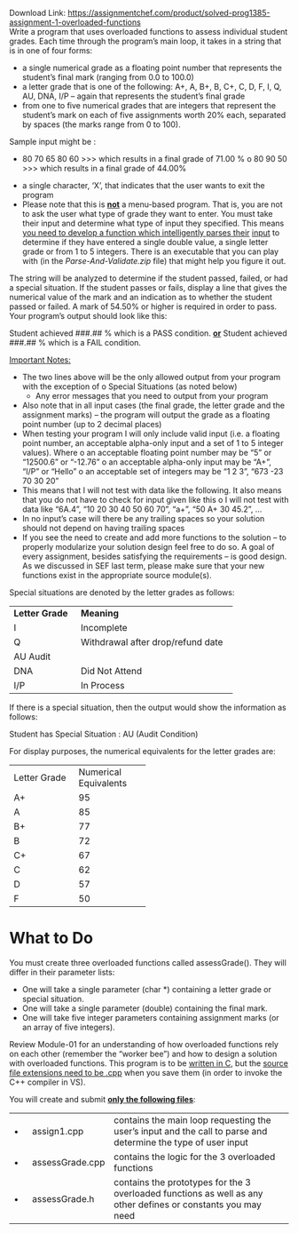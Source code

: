 Download Link: https://assignmentchef.com/product/solved-prog1385-assignment-1-overloaded-functions
<br>
Write a program that uses overloaded functions to assess individual student grades. Each time through the program’s main loop, it takes in a string that is in one of four forms:

<ul>

 <li>a single numerical grade as a floating point number that represents the student’s final mark (ranging from 0.0 to 100.0)</li>

 <li>a letter grade that is one of the following: A+, A, B+, B, C+, C, D, F, I, Q, AU, DNA, I/P – again that represents the student’s final grade</li>

 <li>from one to five numerical grades that are integers that represent the student’s mark on each of five assignments worth 20% each, separated by spaces (the marks range from 0 to 100).</li>

</ul>

Sample input might be :

<ul>

 <li>80 70 65 80 60 &gt;&gt;&gt; which results in a final grade of 71.00 %  o 80 90 50                 &gt;&gt;&gt; which results in a final grade of 44.00%</li>

</ul>

<ul>

 <li>a single character, ‘X’, that indicates that the user wants to exit the program</li>

 <li>Please note that this is <strong><u>not</u></strong> a menu-based program. That is, you are not to ask the user what type of grade they want to enter.  You must take their input and determine what type of input they specified.  This means <u>you need to develop a function which intelligently parses their</u> <u>input</u> to determine if they have entered a single double value, a single letter grade or from 1 to 5 integers.  There is an executable that you can play with (in the <em>Parse-And-Validate.zip</em> file) that might help you figure it out.</li>

</ul>

The string will be analyzed to determine if the student passed, failed, or had a special situation. If the student passes or fails, display a line that gives the numerical value of the mark and an indication as to whether the student passed or failed. A mark of 54.50% or higher is required in order to pass.  Your program’s output should look like this:

Student achieved ###.## % which is a PASS condition.   <strong><u>or</u></strong> Student achieved ###.## % which is a FAIL condition.




<u>Important Notes:</u>

<ul>

 <li>The two lines above will be the only allowed output from your program with the exception of o Special Situations (as noted below)

  <ul>

   <li>Any error messages that you need to output from your program</li>

  </ul></li>

 <li>Also note that in all input cases (the final grade, the letter grade and the assignment marks) – the program will output the grade as a floating point number (up to 2 decimal places)</li>

 <li>When testing your program I will only include valid input (i.e. a floating point number, an acceptable alpha-only input and a set of 1 to 5 integer values). Where o an acceptable floating point number may be “5” or “12500.6” or “-12.76” o an acceptable alpha-only input may be “A+”, “I/P” or “Hello” o an acceptable set of integers may be “1 2 3”, “673 -23 70 30 20”</li>

 <li>This means that I will not test with data like the following. It also means that you do not have to check for input given like this o I will not test with data like “6A.4”, “10 20 30 40 50 60 70”, “a+”, “50 A+ 30 45.2”, …</li>

 <li>In no input’s case will there be any trailing spaces so your solution should not depend on having trailing spaces</li>

 <li>If you see the need to create and add more functions to the solution – to properly modularize your solution design feel free to do so. A goal of every assignment, besides satisfying the requirements – is good design.  As we discussed in SEF last term, please make sure that your new functions exist in the appropriate source module(s).</li>

</ul>

Special situations are denoted by the letter grades as follows:

<table width="0">

 <tbody>

  <tr>

   <td width="105"><strong>Letter Grade</strong></td>

   <td width="266"><strong>Meaning</strong></td>

  </tr>

  <tr>

   <td width="105">I</td>

   <td width="266">Incomplete</td>

  </tr>

  <tr>

   <td width="105">Q</td>

   <td width="266">Withdrawal after drop/refund date</td>

  </tr>

  <tr>

   <td colspan="2" width="371">AU                     Audit</td>

  </tr>

  <tr>

   <td width="105">DNA</td>

   <td width="266">Did Not Attend</td>

  </tr>

  <tr>

   <td width="105">I/P</td>

   <td width="266">In Process</td>

  </tr>

 </tbody>

</table>

If there is a special situation, then the output would show the information as follows:

Student has Special Situation :  AU (Audit Condition)

For display purposes, the numerical equivalents for the letter grades are:

<table width="0">

 <tbody>

  <tr>

   <td width="101">Letter Grade</td>

   <td width="113">Numerical Equivalents</td>

  </tr>

  <tr>

   <td width="101">A+</td>

   <td width="113">95</td>

  </tr>

  <tr>

   <td width="101">A</td>

   <td width="113">85</td>

  </tr>

  <tr>

   <td width="101">B+</td>

   <td width="113">77</td>

  </tr>

  <tr>

   <td width="101">B</td>

   <td width="113">72</td>

  </tr>

  <tr>

   <td width="101">C+</td>

   <td width="113">67</td>

  </tr>

  <tr>

   <td width="101">C</td>

   <td width="113">62</td>

  </tr>

  <tr>

   <td width="101">D</td>

   <td width="113">57</td>

  </tr>

  <tr>

   <td width="101">F</td>

   <td width="113">50</td>

  </tr>

 </tbody>

</table>

<h1>What to Do</h1>

You must create three overloaded functions called assessGrade(). They will differ in their parameter lists:

<ul>

 <li>One will take a single parameter (char *) containing a letter grade or special situation.</li>

 <li>One will take a single parameter (double) containing the final mark.</li>

 <li>One will take five integer parameters containing assignment marks (or an array of five integers).</li>

</ul>

Review Module-01 for an understanding of how overloaded functions rely on each other (remember the “worker bee”) and how to design a solution with overloaded functions.  This program is to be <u>written in C</u>, but the <u>source file extensions need to be </u><u>.cpp</u> when you save them (in order to invoke the C++ compiler in VS).

You will create and submit <strong><u>only the following files</u></strong>:

<table width="0">

 <tbody>

  <tr>

   <td width="24">•</td>

   <td width="128">assign1.cpp</td>

   <td width="487">contains the main loop requesting the user’s input and the call to parse  and determine the type of user input</td>

  </tr>

  <tr>

   <td width="24">•</td>

   <td width="128">assessGrade.cpp</td>

   <td width="487">contains the logic for the 3 overloaded functions</td>

  </tr>

  <tr>

   <td width="24">•</td>

   <td width="128">assessGrade.h</td>

   <td width="487">contains the prototypes for the 3 overloaded functions as well as any other defines or constants you may need</td>

  </tr>

 </tbody>

</table>


